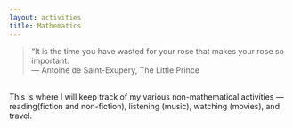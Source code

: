 ```yaml
---
layout: activities
title: Mathematics
---
```

> “It is the time you have wasted for your rose that makes your rose so important. <br>
&mdash; Antoine de Saint-Exupéry, The Little Prince

<br>
This is where I will keep track of my various non-mathematical activities &mdash; reading(fiction and non-fiction), listening (music), watching (movies), and travel.
